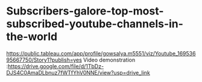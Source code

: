 # Subscribers-galore-top-most-subscribed-youtube-channels-in-the-world
https://public.tableau.com/app/profile/gowsalya.m5551/viz/Youtube_16953695667750/Story1?publish=yes
Video demonstration :https://drive.google.com/file/d/1TbDz-DJS4C0AmaDLbnuz7fWTfYhV0NNE/view?usp=drive_link
